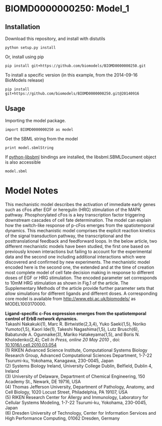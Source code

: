 # BIOMD0000000250: Model_1

## Installation

Download this repository, and install with distutils

`python setup.py install`

Or, install using pip

`pip install git+https://github.com/biomodels/BIOMD0000000250.git`

To install a specific version (in this example, from the 2014-09-16 BioModels release)

`pip install git+https://github.com/biomodels/BIOMD0000000250.git@20140916`

## Usage

Importing the model package.

`import BIOMD0000000250 as model`

Get the SBML string from the model

`print model.sbmlString`

If [python-libsbml](https://pypi.python.org/pypi/python-libsbml) bindings are
installed, the libsbml.SBMLDocument object is also accessible

`model.sbml`


# Model Notes


This mechanistic model describes the activation of immediate early genes such
as cFos after EGF or heregulin (HRG) stimulation of the MAPK pathway.
Phosphorylated cFos is a key transcription factor triggering downstream
cascades of cell fate determination. The model can explain how the switch-like
response of p-cFos emerges from the spatiotemporal dynamics. This mechanistic
model comprises the explicit reaction kinetics of the signal transduction
pathway, the transcriptional and the posttranslational feedback and
feedforward loops. In the below article, two different mechanistic models have
been studied, the first one based on previously known interactions but failing
to account for the experimental data and the second one including additional
interactions which were discovered and confirmed by new experiments. The
mechanistic model encoded here is the second one, the extended and at the time
of creation most complete model of cell fate decision making in response to
different doses of EGF or HRG stimulation. The encoded parameter set
corresponds to 10mM HRG stimulation as shown in Fig.1 of the article. The
Supplementary Methods of the article provide further parameter sets that allow
simulations for different ligands and different doses. A corresponding core
model is available from http://www.ebi.ac.uk/biomodels/ as MODEL1003170000.

**Ligand-specific c-Fos expression emerges from the spatiotemporal control of ErbB network dynamics.**   
Takashi Nakakuki(1), Marc R. Birtwistle(2,3,4), Yuko Saeki(1,5), Noriko
Yumoto(1,5), Kaori Ide(1), Takeshi Nagashima(1,5), Lutz Brusch(6), Babatunde
A. Ogunnaike(3), Mariko Hatakeyama(1,5), and Boris N. Kholodenko(2,4); Cell
_In Press, online 20 May 2010_ , doi:
[10.1016/j.cell.2010.03.054](http://doi.dx.org/10.1016/j.cell.2010.03.054 )  
(1) RIKEN Advanced Science Institute, Computational Systems Biology Research
Group, Advanced Computational Sciences Department, 1-7-22 Tsurumi-ku,
Yokohama, Kanagawa, 230-0045, Japan  
(2) Systems Biology Ireland, University College Dublin, Belfield, Dublin 4,
Ireland  
(3) University of Delaware, Department of Chemical Engineering, 150 Academy
St., Newark, DE 19716, USA  
(4) Thomas Jefferson University, Department of Pathology, Anatomy, and Cell
Biology, 1020 Locust Street, Philadelphia, PA 19107, USA  
(5) RIKEN Research Center for Allergy and Immunology, Laboratory for Cellular
Systems Modeling, 1-7-22 Tsurumi-ku, Yokohama, 230-0045, Japan  
(6) Dresden University of Technology, Center for Information Services and High
Performance Computing, 01062 Dresden, Germany


